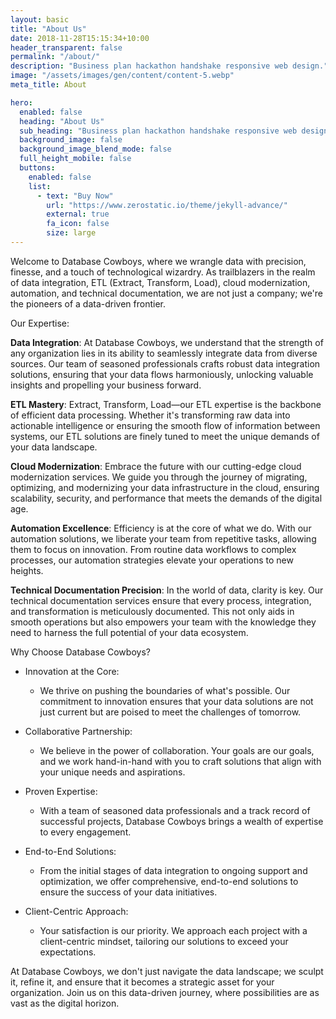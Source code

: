 ```yaml
---
layout: basic
title: "About Us"
date: 2018-11-28T15:15:34+10:00
header_transparent: false
permalink: "/about/"
description: "Business plan hackathon handshake responsive web design."
image: "/assets/images/gen/content/content-5.webp"
meta_title: About

hero:
  enabled: false
  heading: "About Us"
  sub_heading: "Business plan hackathon handshake responsive web design."
  background_image: false
  background_image_blend_mode: false
  full_height_mobile: false
  buttons:
    enabled: false
    list:
      - text: "Buy Now"
        url: "https://www.zerostatic.io/theme/jekyll-advance/"
        external: true
        fa_icon: false
        size: large
---
```


Welcome to Database Cowboys, where we wrangle data with precision, finesse, and a touch of technological wizardry. As trailblazers in the realm of data integration, ETL (Extract, Transform, Load), cloud modernization, automation, and technical documentation, we are not just a company; we're the pioneers of a data-driven frontier.

Our Expertise:

**Data Integration**:
At Database Cowboys, we understand that the strength of any organization lies in its ability to seamlessly integrate data from diverse sources. Our team of seasoned professionals crafts robust data integration solutions, ensuring that your data flows harmoniously, unlocking valuable insights and propelling your business forward.

**ETL Mastery**:
Extract, Transform, Load—our ETL expertise is the backbone of efficient data processing. Whether it's transforming raw data into actionable intelligence or ensuring the smooth flow of information between systems, our ETL solutions are finely tuned to meet the unique demands of your data landscape.

**Cloud Modernization**:
Embrace the future with our cutting-edge cloud modernization services. We guide you through the journey of migrating, optimizing, and modernizing your data infrastructure in the cloud, ensuring scalability, security, and performance that meets the demands of the digital age.

**Automation Excellence**:
Efficiency is at the core of what we do. With our automation solutions, we liberate your team from repetitive tasks, allowing them to focus on innovation. From routine data workflows to complex processes, our automation strategies elevate your operations to new heights.

**Technical Documentation Precision**:
In the world of data, clarity is key. Our technical documentation services ensure that every process, integration, and transformation is meticulously documented. This not only aids in smooth operations but also empowers your team with the knowledge they need to harness the full potential of your data ecosystem.

Why Choose Database Cowboys?

- Innovation at the Core: 
  - We thrive on pushing the boundaries of what's possible. Our commitment to innovation ensures that your data solutions are not just current but are poised to meet the challenges of tomorrow.

- Collaborative Partnership:
  - We believe in the power of collaboration. Your goals are our goals, and we work hand-in-hand with you to craft solutions that align with your unique needs and aspirations.

- Proven Expertise:
  - With a team of seasoned data professionals and a track record of successful projects, Database Cowboys brings a wealth of expertise to every engagement.

- End-to-End Solutions:
  - From the initial stages of data integration to ongoing support and optimization, we offer comprehensive, end-to-end solutions to ensure the success of your data initiatives.

- Client-Centric Approach: 
  - Your satisfaction is our priority. We approach each project with a client-centric mindset, tailoring our solutions to exceed your expectations.

At Database Cowboys, we don't just navigate the data landscape; we sculpt it, refine it, and ensure that it becomes a strategic asset for your organization. Join us on this data-driven journey, where possibilities are as vast as the digital horizon.
